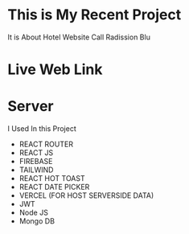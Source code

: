 # This is My Recent Project

It is About Hotel Website 
Call Radission Blu




# Live Web Link

# Server 


I Used In this Project
* REACT ROUTER
* REACT JS
* FIREBASE
* TAILWIND
* REACT HOT TOAST
* REACT DATE PICKER
* VERCEL (FOR HOST SERVERSIDE DATA)
* JWT
* Node JS
* Mongo DB

